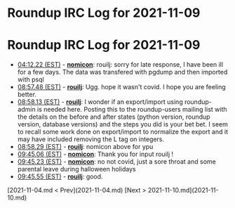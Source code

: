 # Roundup IRC Log for 2021-11-09 #
# Roundup IRC Log for 2021-11-09
* <a href="#04:12.22" id="04:12.22">04:12.22 (EST)</a> - __[nomicon](https://github.com/nomicon)__: rouilj: sorry for late response, I have been ill for a few days. The data was transfered with pgdump and then imported with psql
* <a href="#08:57.48" id="08:57.48">08:57.48 (EST)</a> - __[rouilj](https://github.com/rouilj)__: Ugg. hope it wasn't covid. I hope you are feeling better.
* <a href="#08:58.13" id="08:58.13">08:58.13 (EST)</a> - __[rouilj](https://github.com/rouilj)__: I wonder if an export/import using roundup-admin is needed here. Posting this to the roundup-users mailing list with the details on the before and after states (python version, roundup version, database versions) and the steps you did  is your bet bet. I seem to recall some work done on export/import to normalize the export and it may have included removing the L tag on integers.
* <a href="#08:58.29" id="08:58.29">08:58.29 (EST)</a> - __[rouilj](https://github.com/rouilj)__: nomicon above for ypu
* <a href="#09:45.06" id="09:45.06">09:45.06 (EST)</a> - __[nomicon](https://github.com/nomicon)__: Thank you for input rouilj !
* <a href="#09:45.23" id="09:45.23">09:45.23 (EST)</a> - __[nomicon](https://github.com/nomicon)__: no not covid, just a sore throat and some parental leave during halloween holidays
* <a href="#09:45.55" id="09:45.55">09:45.55 (EST)</a> - __[rouilj](https://github.com/rouilj)__: good.

<div class="inpage-footer">
[2021-11-04.md < Prev](2021-11-04.md)
[Next > 2021-11-10.md](2021-11-10.md)
</div>
